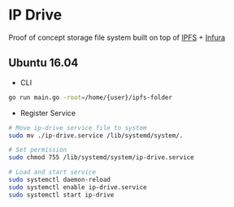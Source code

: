 # IP Drive

Proof of concept storage file system built on top of [IPFS](https://ipfs.io/) + [Infura](https://infura.io)

## Ubuntu 16.04

- CLI

```bash
go run main.go -root=/home/{user}/ipfs-folder
```

- Register Service

```bash
# Move ip-drive service file to system
sudo mv ./ip-drive.service /lib/systemd/system/.

# Set permission
sudo chmod 755 /lib/systemd/system/ip-drive.service

# Load and start service
sudo systemctl daemon-reload
sudo systemctl enable ip-drive.service
sudo systemctl start ip-drive
```